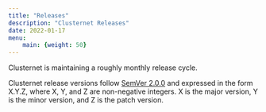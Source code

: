 ```yaml
---
title: "Releases"
description: "Clusternet Releases"
date: 2022-01-17
menu:
    main: {weight: 50}
---
```


Clusternet is maintaining a roughly monthly release cycle.

Clusternet release versions follow [SemVer 2.0.0](https://semver.org/) and expressed in the form X.Y.Z, where X, Y,
and Z are non-negative integers. X is the major version, Y is the minor version, and Z is the patch version.
